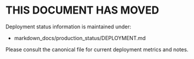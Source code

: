 <!-- MOVED_TO: markdown_docs/production_status/DEPLOYMENT.md -->

# THIS DOCUMENT HAS MOVED

Deployment status information is maintained under:

- markdown_docs/production_status/DEPLOYMENT.md

Please consult the canonical file for current deployment metrics and notes.
